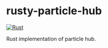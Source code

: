 # rusty-particle-hub
[![Rust](https://github.com/jzalger/rusty-particle-hub/actions/workflows/rust.yml/badge.svg?branch=main)](https://github.com/jzalger/rusty-particle-hub/actions/workflows/rust.yml)

Rust implementation of particle hub.
